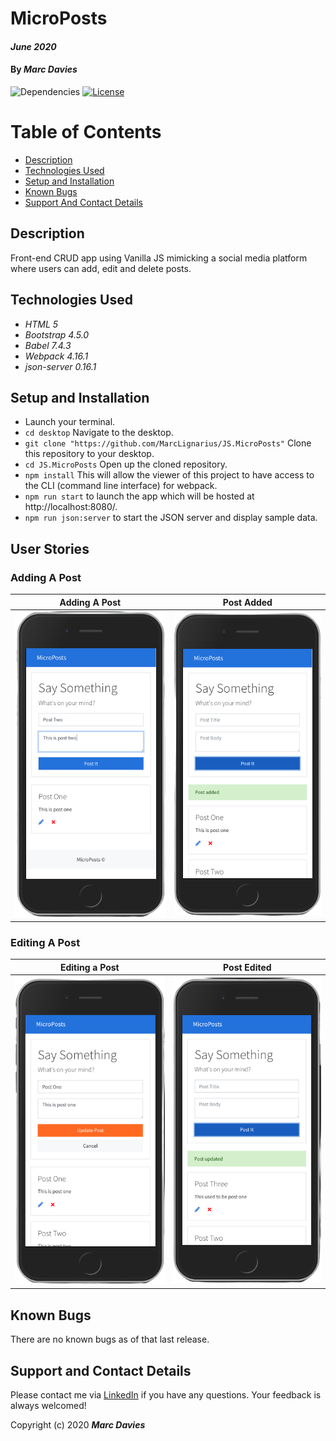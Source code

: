 # MicroPosts

#### _June 2020_

#### By _**Marc Davies**_

![Dependencies](https://img.shields.io/badge/dependencies-up%20to%20date-brightgreen.svg)
[![License](https://img.shields.io/badge/license-MIT-blue.svg)](https://opensource.org/licenses/MIT)

# Table of Contents

<!--ts-->

- [Description](#description)
- [Technologies Used](#technologies-used)
- [Setup and Installation](#setup-and-installation)
- [Known Bugs](#known-bugs)
- [Support And Contact Details](#support-and-contact-details)
<!--te-->

## Description

Front-end CRUD app using Vanilla JS mimicking a social media platform where users can add, edit and delete posts.

## Technologies Used

- _HTML 5_
- _Bootstrap 4.5.0_
- _Babel 7.4.3_
- _Webpack 4.16.1_
- _json-server 0.16.1_

## Setup and Installation

- Launch your terminal.
- `cd desktop` Navigate to the desktop.
- `git clone "https://github.com/MarcLignarius/JS.MicroPosts"` Clone this repository to your desktop.
- `cd JS.MicroPosts` Open up the cloned repository.
- `npm install` This will allow the viewer of this project to have access to the CLI (command line interface) for webpack.
- `npm run start` to launch the app which will be hosted at http://localhost:8080/.
- `npm run json:server` to start the JSON server and display sample data.

## User Stories

### Adding A Post

|        Adding A Post         |          Post Added          |
| :--------------------------: | :--------------------------: |
| ![Image of ss1](img/ss1.png) | ![Image of ss2](img/ss2.png) |

### Editing A Post

|        Editing a Post        |         Post Edited          |
| :--------------------------: | :--------------------------: |
| ![Image of ss4](img/ss3.png) | ![Image of ss5](img/ss4.png) |

## Known Bugs

There are no known bugs as of that last release.

## Support and Contact Details

Please contact me via <a href="https://www.linkedin.com/in/marcdaviesriot/">LinkedIn</a> if you have any questions. Your feedback is always welcomed!

Copyright (c) 2020 **_Marc Davies_**
